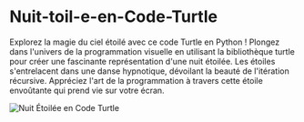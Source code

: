 # Nuit-toil-e-en-Code-Turtle
Explorez la magie du ciel étoilé avec ce code Turtle en Python ! Plongez dans l'univers de la programmation visuelle en utilisant la bibliothèque turtle pour créer une fascinante représentation d'une nuit étoilée. Les étoiles s'entrelacent dans une danse hypnotique, dévoilant la beauté de l'itération récursive. Appréciez l'art de la programmation à travers cette étoile envoûtante qui prend vie sur votre écran. 




![Nuit Étoilée en Code Turtle](https://github.com/Makkaoui-Mohammed/Nuit-toil-e-en-Code-Turtle/assets/108239380/3964f800-e60e-4814-b0e9-344ae8cb2fde)
